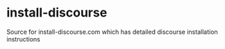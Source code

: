 install-discourse
=================

Source for install-discourse.com which has detailed discourse installation instructions 